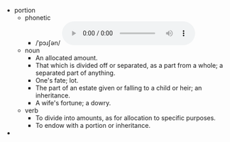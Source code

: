 - portion
	- phonetic
		- /ˈpɔɹʃən/
		  <audio controls><source src="https://api.dictionaryapi.dev/media/pronunciations/en/portion-us.mp3"></audio>
	- noun
		- An allocated amount.
		- That which is divided off or separated, as a part from a whole; a separated part of anything.
		- One's fate; lot.
		- The part of an estate given or falling to a child or heir; an inheritance.
		- A wife's fortune; a dowry.
	- verb
		- To divide into amounts, as for allocation to specific purposes.
		- To endow with a portion or inheritance.
-